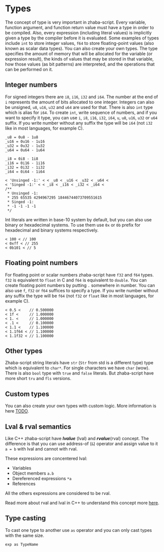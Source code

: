 # Types

The concept of type is very important in zhaba-script. Every variable, function argument, and function return value must have a type in order to be compiled. Also, every expression (including literal values) is implicitly given a type by the compiler before it is evaluated. Some examples of types include `int` to store integer values, `f64` to store floating-point values (also known as scalar data types). You can also create your own types. The type specifies the amount of memory that will be allocated for the variable (or expression result), the kinds of values that may be stored in that variable, how those values (as bit patterns) are interpreted, and the operations that can be performed on it.

## Integer numbers

For signed integers there are `i8`, `i16`, `i32` and `i64`. The number at the end of `i` represents the amount of bits allocated to one integer. Integers can also be unsigned, `u8`, `u16`, `u32` and `u64` are used for that. There is also `int` type which is alias for `i64`. To create `int`, write sequence of numbers, and if you want to specify it type, you can use `i`, `i8`, `i16`, `i32`, `i64`, `u`, `u8`, `u16`, `u32` or `u64` suffix. If you write number without any suffix the type will be `i64` (not `i32` like in most languages, for example C).

```zh
_u8 = 0u8 - 1u8
_u16 = 0u16 - 1u16
_u32 = 0u32 - 1u32
_u64 = 0u64 - 1u64

_i8 = 0i8 - 1i8
_i16 = 0i16 - 1i16
_i32 = 0i32 - 1i32
_i64 = 0i64 - 1i64

< 'Unsinged -1:' < < _u8 < _u16 < _u32 < _u64 <
< 'Singed -1:' < < _i8 < _i16 < _i32 < _i64 <
/**
 * Unsinged -1:
 * 255 65535 4294967295 18446744073709551615
 * Singed -1:
 * -1 -1 -1 -1
 */
```

Int literals are written in base-10 system by default, but you can also use binary or hexadecimal systems. To use them use `0x` or `0b` prefix for hexadecimal and binary systems respectively.

```zh
< 100 < // 100
< 0xff < // 255
< 0b101 < // 5
```

## Floating point numbers

For floating point or scalar numbers zhaba-script have `f32` and `f64` types. `f32` is equivalent to `float` in C and `f64` is equivalent to `double`. You can create floating point numbers by putting `.` somewhere in number. You can also use `f`, `f32` or `f64` suffices to specify a type. If you write number without any suffix the type will be `f64` (not `f32` or `float` like in most languages, for example C).

```zh
< 0.5 <    // 0.500000
< 1f <     // 1.000000
< 1. <     // 1.000000
< .1 <     // 0.100000
< 1.1 <    // 1.100000
< 1.1f64 < // 1.100000
< 1.1f32 < // 1.100000
```

## Other types

Zhaba-script string literals have `str` (`Str` from std is a different type) type which is equivalent to `char*`.
For single characters we have `char` (wow).
There is also `bool` type with `true` and `false` literals. But zhaba-script have more short `tru` and `fls` versions.

## Custom types

You can also create your own types with custom logic. More information is here [TODO]().

## Lval & rval semantics

Like C++ zhaba-script have _**lvalue**_ (lval) and _**rvalue**_(rval) concept. The difference is that you can use address-of (`&`) operator and assign value to it `a = b` with lval and cannot with rval.

These expressions are concentered lval:

- Variables
- Object members `a.b`
- Dereferenced expressions `*a`
- References

All the others expressions are considered to be rval.

Read more about rval and lval in C++ to understand this concept more [here](https://en.cppreference.com/w/cpp/language/value_category).

## Type casting

To cast one type to another use `as` operator and you can only cast types with the same size.

```zh
exp as TypeName
```
